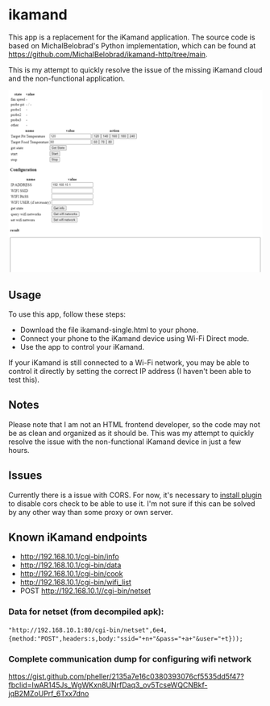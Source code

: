 # ikamand

This app is a replacement for the iKamand application. The source code is based on MichalBelobrad's Python implementation, which can be found at https://github.com/MichalBelobrad/ikamand-http/tree/main.

This is my attempt to quickly resolve the issue of the missing iKamand cloud and the non-functional application.

![Screenshot](./img/screenshot2.png)

## Usage

To use this app, follow these steps:

- Download the file ikamand-single.html to your phone.
- Connect your phone to the iKamand device using Wi-Fi Direct mode.
- Use the app to control your iKamand.

If your iKamand is still connected to a Wi-Fi network, you may be able to control it directly by setting the correct IP address (I haven't been able to test this).


## Notes

Please note that I am not an HTML frontend developer, so the code may not be as clean and organized as it should be. This was my attempt to quickly resolve the issue with the non-functional iKamand device in just a few hours.


## Issues

Currently there is a issue with CORS. For now, it's necessary to [install plugin](https://chrome.google.com/webstore/detail/cors-unblock/lfhmikememgdcahcdlaciloancbhjino) to disable cors check to be able to use it. I'm not sure if this can be solved by any other way than some proxy or own server.

## Known iKamand endpoints

- http://192.168.10.1/cgi-bin/info
- http://192.168.10.1/cgi-bin/data
- http://192.168.10.1/cgi-bin/cook
- http://192.168.10.1/cgi-bin/wifi_list
- POST http://192.168.10.1//cgi-bin/netset

### Data for netset (from decompiled apk):

`"http://192.168.10.1:80/cgi-bin/netset",6e4,{method:"POST",headers:s,body:"ssid="+n+"&pass="+a+"&user="+t}));`

### Complete communication dump for configuring wifi network

https://gist.github.com/pheller/2135a7e16c0380393076cf5535dd5f47?fbclid=IwAR145Js_WgWKxn8UNrfDaq3_ov5TcseWQCNBkf-jqB2MZoUPrf_6Txx7dno
